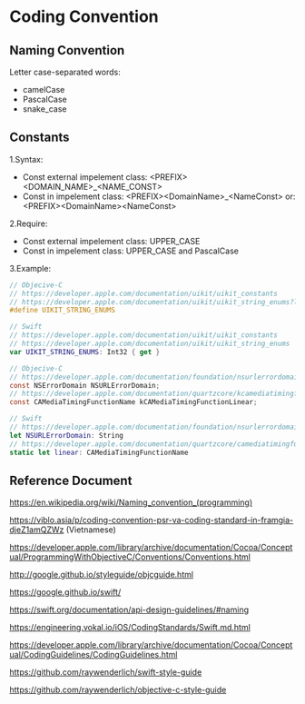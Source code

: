# Coding Convention

## Naming Convention
Letter case-separated words:
* camelCase
* PascalCase
* snake_case

## Constants 
1.Syntax:
* Const external impelement class:  \<PREFIX\>\<DOMAIN_NAME\>_\<NAME_CONST\>
* Const in impelement class:        \<PREFIX\>\<DomainName\>_\<NameConst\>    or: \<PREFIX\>\<DomainName\>\<NameConst\>

2.Require:
* Const external impelement class:  UPPER_CASE
* Const in impelement class:        UPPER_CASE and PascalCase

3.Example:
```objective-c
// Objecive-C
// https://developer.apple.com/documentation/uikit/uikit_constants
// https://developer.apple.com/documentation/uikit/uikit_string_enums?language=objc
#define UIKIT_STRING_ENUMS
```
```swift
// Swift
// https://developer.apple.com/documentation/uikit/uikit_constants
// https://developer.apple.com/documentation/uikit/uikit_string_enums
var UIKIT_STRING_ENUMS: Int32 { get }
```

```objective-c
// Objecive-C
// https://developer.apple.com/documentation/foundation/nsurlerrordomain?language=objc
const NSErrorDomain NSURLErrorDomain;
// https://developer.apple.com/documentation/quartzcore/kcamediatimingfunctionlinear?language=objc
const CAMediaTimingFunctionName kCAMediaTimingFunctionLinear;
```
```swift
// Swift
// https://developer.apple.com/documentation/foundation/nsurlerrordomain
let NSURLErrorDomain: String
// https://developer.apple.com/documentation/quartzcore/camediatimingfunctionname/1521943-linear
static let linear: CAMediaTimingFunctionName
```

## Reference Document
https://en.wikipedia.org/wiki/Naming_convention_(programming)

https://viblo.asia/p/coding-convention-psr-va-coding-standard-in-framgia-djeZ1amQZWz (Vietnamese)

https://developer.apple.com/library/archive/documentation/Cocoa/Conceptual/ProgrammingWithObjectiveC/Conventions/Conventions.html

http://google.github.io/styleguide/objcguide.html

https://google.github.io/swift/

https://swift.org/documentation/api-design-guidelines/#naming

https://engineering.vokal.io/iOS/CodingStandards/Swift.md.html

https://developer.apple.com/library/archive/documentation/Cocoa/Conceptual/CodingGuidelines/CodingGuidelines.html

https://github.com/raywenderlich/swift-style-guide

https://github.com/raywenderlich/objective-c-style-guide
